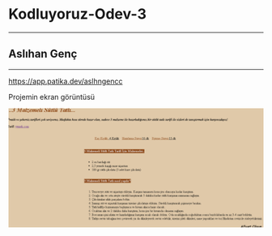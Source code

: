 # Kodluyoruz-Odev-3
---
## Aslıhan Genç
---
https://app.patika.dev/aslhngencc


Projemin ekran görüntüsü

![](images/Ekran%20Al%C4%B1nt%C4%B1s%C4%B1.PNG)
